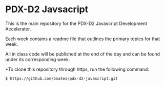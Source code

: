 # PDX-D2 Javsacript

This is the main repository for the PDX-D2 Javascript Development Accelerator.

Each week contains a readme file that outlines the primary topics for that week.

All in class code will be published at the end of the day and can be found under its corresponding week.

*To clone this repository through https, run the following command:

```
$ https://github.com/bnates/pdx-d2-javascript.git
